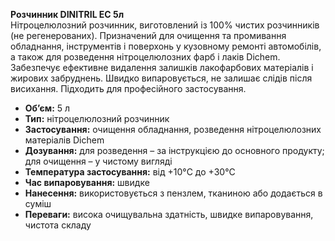 **Розчинник DINITRIL EC 5л**  
Нітроцелюлозний розчинник, виготовлений із 100% чистих розчинників (не регенерованих). Призначений для очищення та промивання обладнання, інструментів і поверхонь у кузовному ремонті автомобілів, а також для розведення нітроцелюлозних фарб і лаків Dichem. Забезпечує ефективне видалення залишків лакофарбових матеріалів і жирових забруднень. Швидко випаровується, не залишає слідів після висихання. Підходить для професійного застосування.

- **Об’єм:** 5 л  
- **Тип:** нітроцелюлозний розчинник  
- **Застосування:** очищення обладнання, розведення нітроцелюлозних матеріалів Dichem  
- **Дозування:** для розведення – за інструкцією до основного продукту; для очищення – у чистому вигляді  
- **Температура застосування:** від +10°C до +30°C  
- **Час випаровування:** швидке  
- **Нанесення:** використовується з пензлем, тканиною або додається в суміш  
- **Переваги:** висока очищувальна здатність, швидке випаровування, чистота складу